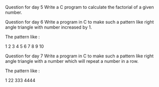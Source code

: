 Question  for day 5 
Write a C program to calculate the factorial of a given number.  
 
 
 
 Question for day 6
  Write a program in C to make such a pattern like right angle triangle with number increased by 1.

The pattern like :

   1
   2 3
   4 5 6
   7 8 9 10



Question for day 7
 Write a program in C to make such a pattern like right angle triangle with a number which will repeat a number in a row. 

The pattern like :

 1
 22
 333
 4444
 
